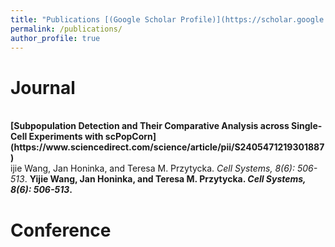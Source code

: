 ```yaml
---
title: "Publications [(Google Scholar Profile)](https://scholar.google.com/citations?user=rloap-cAAAAJ&hl=en)"
permalink: /publications/
author_profile: true
---
```

# Journal
<br>
<b>[Subpopulation Detection and Their Comparative Analysis across Single-Cell Experiments with scPopCorn](https://www.sciencedirect.com/science/article/pii/S2405471219301887)</b> <br> ijie Wang, Jan Honinka, and Teresa M. Przytycka. <i>Cell Systems, 8(6): 506-513</i>.
<b>Yijie Wang, Jan Honinka, and Teresa M. Przytycka.
<i>Cell Systems, 8(6): 506-513</i>.


# Conference
